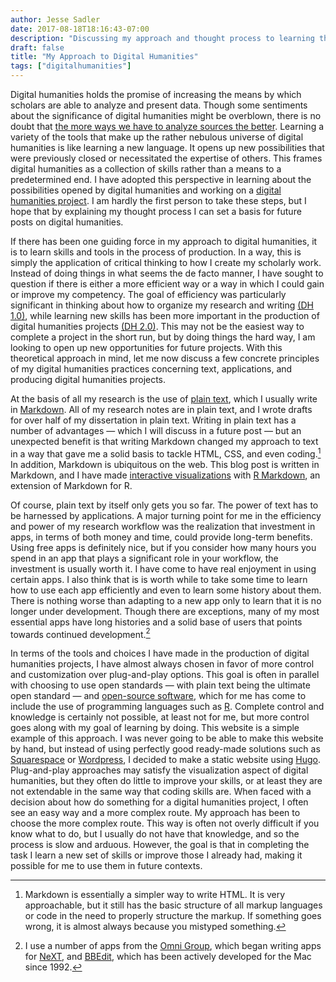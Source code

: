 ```yaml
---
author: Jesse Sadler
date: 2017-08-18T18:16:43-07:00
description: "Discussing my approach and thought process to learning the tools of digital humanities"
draft: false
title: "My Approach to Digital Humanities"
tags: ["digitalhumanities"]
---
```


Digital humanities holds the promise of increasing the means by which scholars are able to analyze and present data. Though some sentiments about the significance of digital humanities might be overblown, there is no doubt that [the more ways we have to analyze sources the better](http://dh-r.lincolnmullen.com/introduction.html). Learning a variety of the tools that make up the rather nebulous universe of digital humanities is like learning a new language. It opens up new possibilities that were previously closed or necessitated the expertise of others. This frames digital humanities as a collection of skills rather than a means to a predetermined end. I have adopted this perspective in learning about the possibilities opened by digital humanities and working on a [digital humanities project](https://jessesadler.com/project/dvdm-correspondence/). I am hardly the first person to take these steps, but I hope that by explaining my thought process I can set a basis for future posts on digital humanities.

If there has been one guiding force in my approach to digital humanities, it is to learn skills and tools in the process of production. In a way, this is simply the application of critical thinking to how I create my scholarly work. Instead of doing things in what seems the de facto manner, I have sought to question if there is either a more efficient way or a way in which I could gain or improve my competency. The goal of efficiency was particularly significant in thinking about how to organize my research and writing [(DH 1.0)](https://jessesadler.com/post/thinking-about-workflow/), while learning new skills has been more important in the production of digital humanities projects [(DH 2.0)](https://jessesadler.com/post/new-kinds-of-projects/). This may not be the easiest way to complete a project in the short run, but by doing things the hard way, I am looking to open up new opportunities for future projects. With this theoretical approach in mind, let me now discuss a few concrete principles of my digital humanities practices concerning text, applications, and producing digital humanities projects.

<!--more-->

At the basis of all my research is the use of [plain text](https://en.wikipedia.org/wiki/Plain_text), which I usually write in [Markdown](https://daringfireball.net/projects/markdown/). All of my research notes are in plain text, and I wrote drafts for over half of my dissertation in plain text. Writing in plain text has a number of advantages — which I will discuss in a future post — but an unexpected benefit is that writing Markdown changed my approach to text in a way that gave me a solid basis to tackle HTML, CSS, and even coding.[^1] In addition, Markdown is ubiquitous on the web. This blog post is written in Markdown, and I have made [interactive visualizations](https://jessesadler.shinyapps.io/dvdm-correspondence/) with [R Markdown](http://rmarkdown.rstudio.com), an extension of Markdown for R.

Of course, plain text by itself only gets you so far. The power of text has to be harnessed by applications. A major turning point for me in the efficiency and power of my research workflow was the realization that investment in apps, in terms of both money and time, could provide long-term benefits. Using free apps is definitely nice, but if you consider how many hours you spend in an app that plays a significant role in your workflow, the investment is usually worth it. I have come to have real enjoyment in using certain apps. I also think that is is worth while to take some time to learn how to use each app efficiently and even to learn some history about them. There is nothing worse than adapting to a new app only to learn that it is no longer under development. Though there are exceptions, many of my most essential apps have long histories and a solid base of users that points towards continued development.[^2]

In terms of the tools and choices I have made in the production of digital humanities projects, I have almost always chosen in favor of more control and customization over plug-and-play options. This goal is often in parallel with choosing to use open standards — with plain text being the ultimate open standard — and [open-source software](https://en.wikipedia.org/wiki/Open-source_software), which for me has come to include the use of programming languages such as [R](https://www.r-project.org). Complete control and knowledge is certainly not possible, at least not for me, but more control goes along with my goal of learning by doing. This website is a simple example of this approach. I was never going to be able to make this website by hand, but instead of using perfectly good ready-made solutions such as [Squarespace](https://www.squarespace.com) or [Wordpress](https://wordpress.com), I decided to make a static website using [Hugo](https://gohugo.io). Plug-and-play approaches may satisfy the visualization aspect of digital humanities, but they often do little to improve your skills, or at least they are not extendable in the same way that coding skills are. When faced with a decision about how do something for a digital humanities project, I often see an easy way and a more complex route. My approach has been to choose the more complex route. This way is often not overly difficult if you know what to do, but I usually do not have that knowledge, and so the process is slow and arduous. However, the goal is that in completing the task I learn a new set of skills or improve those I already had, making it possible for me to use them in future contexts.

[^1]:	Markdown is essentially a simpler way to write HTML. It is very approachable, but it still has the basic structure of all markup languages or code in the need to properly structure the markup. If something goes wrong, it is almost always because you mistyped something.

[^2]:	I use a number of apps from the [Omni Group](https://www.omnigroup.com), which began writing apps for [NeXT](https://en.wikipedia.org/wiki/NeXT), and [BBEdit](http://www.barebones.com/products/bbedit/), which has been actively developed for the Mac since 1992.